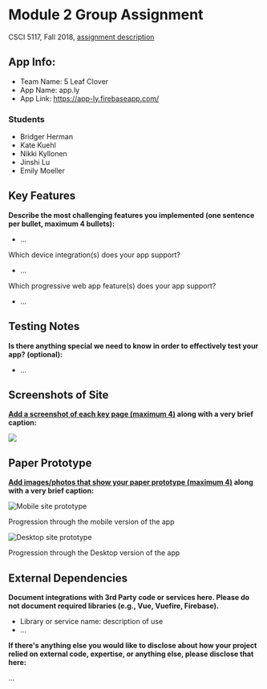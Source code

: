 # Module 2 Group Assignment

CSCI 5117, Fall 2018, [assignment description](https://docs.google.com/document/d/1NN_rCSks6TT1TS7TaVXFsRIBCYeqs5MUa4ijEN-Vhoo/edit)

## App Info:

* Team Name: 5 Leaf Clover
* App Name: app.ly
* App Link: <https://app-ly.firebaseapp.com/>

### Students

* Bridger Herman
* Kate Kuehl
* Nikki Kyllonen
* Jinshi Lu
* Emily Moeller


## Key Features

**Describe the most challenging features you implemented
(one sentence per bullet, maximum 4 bullets):**

* ...

Which device integration(s) does your app support?

* ...

Which progressive web app feature(s) does your app support?

* ...


## Testing Notes

**Is there anything special we need to know in order to effectively test your app? (optional):**

* ...


## Screenshots of Site

**[Add a screenshot of each key page (maximum 4)](https://stackoverflow.com/questions/10189356/how-to-add-screenshot-to-readmes-in-github-repository)
along with a very brief caption:**

![](https://media.giphy.com/media/o0vwzuFwCGAFO/giphy.gif)


## Paper Prototype

**[Add images/photos that show your paper prototype (maximum 4)](https://stackoverflow.com/questions/10189356/how-to-add-screenshot-to-readmes-in-github-repository) along with a very brief caption:**

![Mobile site prototype](./images/mobile_design.jpg)

Progression through the mobile version of the app

![Desktop site prototype](./images/desktop_design.jpg)

Progression through the Desktop version of the app


## External Dependencies

**Document integrations with 3rd Party code or services here.
Please do not document required libraries (e.g., Vue, Vuefire, Firebase).**

* Library or service name: description of use
* ...

**If there's anything else you would like to disclose about how your project
relied on external code, expertise, or anything else, please disclose that
here:**

...
